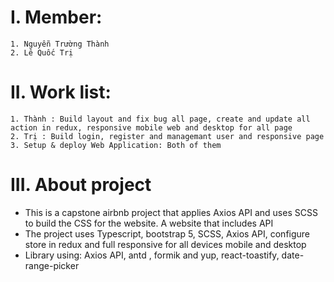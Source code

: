 # I. Member:

    1. Nguyễn Trường Thành
    2. Lê Quốc Trị

# II. Work list:

    1. Thành : Build layout and fix bug all page, create and update all action in redux, responsive mobile web and desktop for all page
    2. Trị : Build login, register and managemant user and responsive page
    3. Setup & deploy Web Application: Both of them

# III. About project

- This is a capstone airbnb project that applies Axios API and uses SCSS to build the CSS for the website. A website that includes API
- The project uses Typescript, bootstrap 5, SCSS, Axios API, configure store in redux and full responsive for all devices mobile and desktop
- Library using: Axios API, antd , formik and yup, react-toastify, date-range-picker
